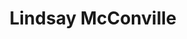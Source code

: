 ---
title: Lindsay McConville
position: Education Minister
quote: >
    "I joined EWB to use my engineering skills to create sustainable and creative project solutions, in a way that was both meaningful and impactful. Not only have I been able to do this, but I've also found a great community of people within this club."
year: 2018
image: /img/officers/2018/lindsay.jpeg
order: 10

draft: false
---